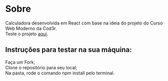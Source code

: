
<h1>Sobre</h1>
Calculadora desenvolvida em React com base na ideia do projeto do Curso Web Moderno da Cod3r.</br>
Teste o projeto <a href="https://earnest-basbousa-e87a71.netlify.app/">aqui</a>.

<h2>Instruções para testar na sua máquina:</h2>
Faça um Fork;</br>
Clone o repositório para seu local;</br>
Na pasta, rode o comando npm install pelo terminal.
